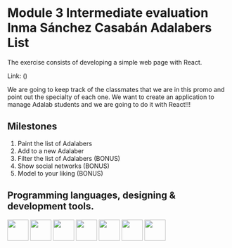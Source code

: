# Module 3 Intermediate evaluation Inma Sánchez Casabán Adalabers List

The exercise consists of developing a simple web page with React.

Link: ()

We are going to keep track of the classmates that we are in this promo and point out the specialty of each one. We want to create an application to manage Adalab students and we are going to do it with React!!!

## Milestones

1. Paint the list of Adalabers
2. Add to a new Adalaber
3. Filter the list of Adalabers (BONUS)
4. Show social networks (BONUS)
5. Model to your liking (BONUS)

## Programming languages, designing & development tools.

<img src="https://cdn.jsdelivr.net/gh/devicons/devicon/icons/html5/html5-original.svg" height="48" width="48" />
<img src="https://cdn.jsdelivr.net/gh/devicons/devicon/icons/sass/sass-original.svg" height="48" width="48" />
<img src="https://cdn.jsdelivr.net/gh/devicons/devicon/icons/npm/npm-original-wordmark.svg" height="48" width="48" />
<img src="https://cdn.jsdelivr.net/gh/devicons/devicon/icons/gulp/gulp-plain.svg" height="48" width="48" />
<img src="https://cdn.jsdelivr.net/gh/devicons/devicon/icons/nodejs/nodejs-original-wordmark.svg" height="48" width="48" />
<img src="https://cdn.jsdelivr.net/gh/devicons/devicon/icons/javascript/javascript-original.svg" height="48" width="48" /> 
<img src="https://cdn.jsdelivr.net/gh/devicons/devicon/icons/react/react-original.svg" height="48" width="48"/>
